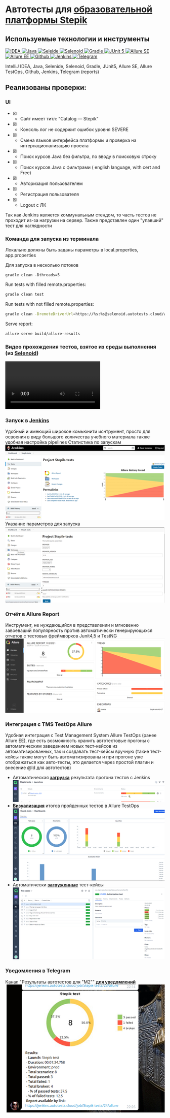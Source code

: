 # Автотесты для [**образовательной платформы Stepik**](https://stepik.org/)

## Используемые технологии и инструменты

<a href="https://www.jetbrains.com/idea/">
    <img src="https://starchenkov.pro/qa-guru/img/skills/Intelij_IDEA.svg" width="40" height="40"  alt="IDEA"/>
</a>
<a href="https://www.jetbrains.com/idea/">
    <img src="https://starchenkov.pro/qa-guru/img/skills/Java.svg" width="40" height="40"  alt="Java"/>
</a>
<a href="https://www.jetbrains.com/idea/">
    <img src="https://starchenkov.pro/qa-guru/img/skills/Selenide.svg" width="40" height="40"  alt="Seleide"/>
</a>
<a href="https://www.jetbrains.com/idea/">
    <img src="https://starchenkov.pro/qa-guru/img/skills/Selenoid.svg" width="40" height="40"  alt="Selenoid"/>
</a>
<a href="https://www.jetbrains.com/idea/">
    <img src="https://starchenkov.pro/qa-guru/img/skills/Gradle.svg" width="40" height="40"  alt="Gradle"/>
</a>
<a href="https://www.jetbrains.com/idea/">
    <img src="https://starchenkov.pro/qa-guru/img/skills/JUnit5.svg" width="40" height="40"  alt="JUnit 5"/>
</a>
<a href="https://www.jetbrains.com/idea/">
    <img src="https://starchenkov.pro/qa-guru/img/skills/Allure_Report.svg" width="40" height="40"  alt="Allure SE"/>
</a>
<a href="https://www.jetbrains.com/idea/">
    <img src="https://starchenkov.pro/qa-guru/img/skills/Allure_EE.svg" width="40" height="40"  alt="Allure EE"/>
</a>
<a href="https://www.jetbrains.com/idea/">
    <img src="https://starchenkov.pro/qa-guru/img/skills/Github.svg" width="40" height="40"  alt="Github"/>
</a>
<a href="https://www.jetbrains.com/idea/">
    <img src="https://starchenkov.pro/qa-guru/img/skills/Jenkins.svg" width="40" height="40"  alt="Jenkins"/>
</a>
<a href="https://www.jetbrains.com/idea/">
    <img src="https://starchenkov.pro/qa-guru/img/skills/Telegram.svg" width="40" height="40"  alt="Telegram"/>
</a>

IntelliJ IDEA, Java, Selenide, Selenoid, Gradle, JUnit5, Allure SE, Allure TestOps, Github, Jenkins, Telegram (reports)

## Реализованы проверки:
### UI
- [X] - Сайт имеет титл: "Catalog — Stepik"
- [X] - Консоль лог не содержит ошибок уровня SEVERE
- [X] - Смена языков интерфейса платформы и проверка на интернационализацию проекта
- [X] - Поиск курсов Java без фильтра, по вводу в поисковую строку
- [X] - Поиск курсов Java с фильтрами ( english language, with cert and Free)
- [X] - Авторизация пользователем
- [X] - Регистрация пользователя
- [X] - Logout с ЛК

Так как Jenkins является коммунальным стендом, то часть тестов не проходит из-за нагрузки на сервер.
Также представлен один "упавший" тест для наглядности


### Команда для запуска из терминала
Локально должны быть заданы параметры в local.properties, app.properties

Для запуска в несколько потоков
```
gradle clean -Dthreads=5
```
  
Run tests with filled remote.properties:
```bash
gradle clean test
```

Run tests with not filled remote.properties:
```bash
gradle clean -DremoteDriverUrl=https://%s:%s@selenoid.autotests.cloud/wd/hub/ -DvideoStorage=https://selenoid.autotests.cloud/video/ -Dthreads=1 test
```

Serve report:
```bash
allure serve build/allure-results
```

### Видео прохождения тестов, взятое из среды выполнения (из [**Selenoid**](https://selenoid.autotests.cloud/#/))
![Selenoid](src/test/resources/picture/test1.mp4)

### Запуск в [**Jenkins**](https://jenkins.autotests.cloud/job/Stepik-tests/build?delay=0sec)
Удобный и имеющий широкое комьюнити иснтрумент, просто для освоения в виду большого количества учебного материала также удобная настройка pipelines
Статистика по запускам
![Jenkins](src/test/resources/picture/jenkisOne.png)
Указание параметров для запуска
![Jenkins](src/test/resources/picture/jenkinsTwo.png)

### Отчёт в Allure Report
Инструмент, не нуждающийся в представлении и мгновенно завоеваший популярность против автоматически генерирующихся отчетов с тестовых фреймворков Junit4,5 и TestNG
![Allure](src/test/resources/picture/AllureReport.png)

### Интеграция с TMS TestOps Allure
Удобная интеграция с Test Management System  Allure TestOps (ранее Allure EE), где есть возможность
хранить автотестовые прогоны с автоматическим заведением новых тест-кейсов из автоматизированных, так и создавать тест-кейсы вручную
(такие тест-кейсы также могут быть автоматизированы и при прогоне уже отображаться как авто-тесты, это делается через простой плагин и внесение @Id для автотестов)
- Автоматическая [**загрузка**](https://allure.autotests.cloud/project/542/launches) результата прогона тестов с Jenkins
  ![TestOps Allure](src/test/resources/picture/AllureTestOps3.png)
- [**Визуализация**](https://allure.autotests.cloud/launch/5368) итогов пройденных тестов в Allure TestOps
  ![TestOps Allure](src/test/resources/picture/AllureTestOps1.png)
- Автоматически [**загруженные**](https://allure.autotests.cloud/project/279/test-cases?treeId=0) тест-кейсы
  ![TestOps Allure](src/test/resources/picture/AllureTestOps2.png)
### Уведомления в Telegram
Канал "Результаты автотестов для "M2"" [**для уведомлений**](https://t.me/joinchat/RHJoWcBT6H0wNDky)
![Telegram](src/test/resources/picture/telegram.png)
